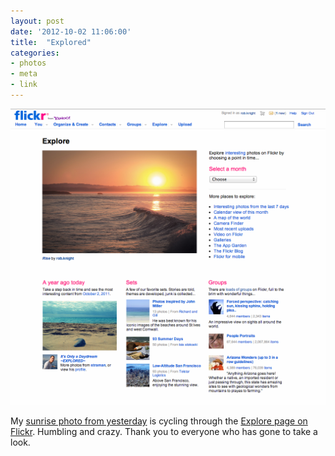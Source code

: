 ```yaml
---
layout: post
date: '2012-10-02 11:06:00'
title:  "Explored"
categories:
- photos
- meta
- link
---
```


![Screenshot of the flickr explore page](/assets/images/2012/10/flickr-home-explore.png)

My [sunrise photo from yesterday](http://www.flickr.com/photos/rknight/8043806400/in/photostream/) is cycling through the [Explore page on Flickr](http://www.flickr.com/explore/). Humbling and crazy. Thank you to everyone who has gone to take a look.
